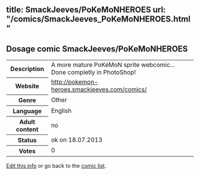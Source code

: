title: SmackJeeves/PoKeMoNHEROES
url: "/comics/SmackJeeves_PoKeMoNHEROES.html"
---
Dosage comic SmackJeeves/PoKeMoNHEROES
-----------------------------------------

<p id="msg"></p>
<script type="text/javascript">
if (window.location.search === '?edit_info_mail=sent_ok') {
  var elem = document.getElementById("msg");
  elem.innerHTML = 'Edited information sucessfully sent for review, which is usually done daily. Thanks!';
  elem.className = 'ok';
}
</script>
<table class="comicinfo">
<tr>
<th>Description</th><td>A more mature PoKéMoN sprite webcomic... Done completly in PhotoShop!</td>
</tr>
<tr>
<th>Website</th><td><a href="http://pokemon-heroes.smackjeeves.com/comics/">http://pokemon-heroes.smackjeeves.com/comics/</a></td>
</tr>
<tr>
<th>Genre</th><td>Other</td>
</tr>
<tr>
<th>Language</th><td>English</td>
</tr>
<tr>
<th>Adult content</th><td>no</td>
</tr>
<tr>
<th>Status</th><td>ok on 18.07.2013</td>
</tr>
<tr>
<th>Votes</th><td>0</td>
</tr>
</table>

[Edit this info](SmackJeeves_PoKeMoNHEROES_edit.html) or go back to the [comic list](../comic-index.html).
